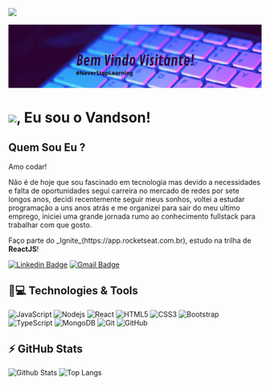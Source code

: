 ![](https://komarev.com/ghpvc/?username=vandsonfalcao&color=brightgreen)

![Alt Text](https://github.com/vandsonfalcao/VandsonFalcao/raw/main/bg.png)

# <img src="https://media.giphy.com/media/hvRJCLFzcasrR4ia7z/giphy.gif" width="25px">, Eu sou o Vandson!

## Quem Sou Eu ?

<p>Amo codar!</p>
<p>Não é de hoje que sou fascinado em tecnologia mas devido a necessidades e falta de oportunidades segui carreira no mercado de redes por sete longos anos, decidi recentemente seguir meus sonhos, voltei a estudar programação a uns anos atrás e me organizei para sair do meu ultimo emprego, iniciei uma grande jornada rumo ao conhecimento fullstack para trabalhar com que gosto.</p>

<p>Faço parte do _Ignite_(https://app.rocketseat.com.br), estudo na trilha de <strong>ReactJS</strong>!</p>

[![Linkedin Badge](https://img.shields.io/badge/-vandsonfalcao-blue?style=flat-square&logo=Linkedin&logoColor=white&link=https://www.linkedin.com/in/vandsonfalcao/)](https://www.linkedin.com/in/vandsonfalcao/)
[![Gmail Badge](https://img.shields.io/badge/-vandsonsf@gmail.com-c14438?style=flat-square&logo=Gmail&logoColor=white&link=mailto:vandsonsf@gmail.com)](mailto:vandsonsf@gmail.com)

## 🚀💻 Technologies & Tools

![JavaScript](https://img.shields.io/badge/-JavaScript-black?style=flat-square&logo=javascript)
![Nodejs](https://img.shields.io/badge/-Nodejs-black?style=flat-square&logo=Node.js)
![React](https://img.shields.io/badge/-React-black?style=flat-square&logo=react)
![HTML5](https://img.shields.io/badge/-HTML5-E34F26?style=flat-square&logo=html5&logoColor=white)
![CSS3](https://img.shields.io/badge/-CSS3-1572B6?style=flat-square&logo=css3)
![Bootstrap](https://img.shields.io/badge/-Bootstrap-563D7C?style=flat-square&logo=bootstrap)
![TypeScript](https://img.shields.io/badge/-TypeScript-007ACC?style=flat-square&logo=typescript)
![MongoDB](https://img.shields.io/badge/-MongoDB-black?style=flat-square&logo=mongodb)
![Git](https://img.shields.io/badge/-Git-black?style=flat-square&logo=git)
![GitHub](https://img.shields.io/badge/-GitHub-181717?style=flat-square&logo=github)

## ⚡ GitHub Stats

![Github Stats](https://github-readme-stats.vercel.app/api?username=vandsonfalcao&show_icons=true&count_private=true&show_icons=true&include_all_commits=true)
![Top Langs](https://github-readme-stats.vercel.app/api/top-langs/?username=vandsonfalcao&hide=TeX&layout=compact)
